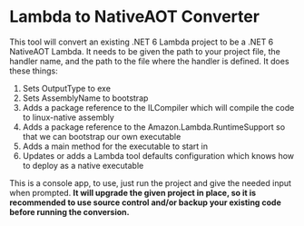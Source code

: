 ﻿# Lambda to NativeAOT Converter

This tool will convert an existing .NET 6 Lambda project to be a .NET 6 NativeAOT Lambda. It needs to be given the path to your project file, the handler name, and the path to the file where the handler is defined. It does these things:

1. Sets OutputType to exe
1. Sets AssemblyName to bootstrap
1. Adds a package reference to the ILCompiler which will compile the code to linux-native assembly
1. Adds a package reference to the Amazon.Lambda.RuntimeSupport so that we can bootstrap our own executable
1. Adds a main method for the executable to start in
1. Updates or adds a Lambda tool defaults configuration which knows how to deploy as a native executable

This is a console app, to use, just run the project and give the needed input when prompted. **It will upgrade the given project in place, so it is recommended to use source control and/or backup your existing code before running the conversion.**
